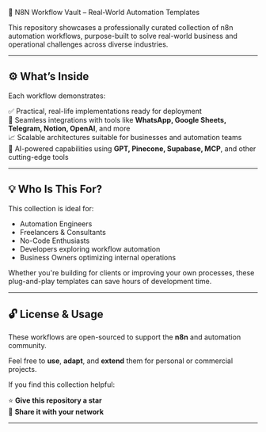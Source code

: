 🚀 N8N Workflow Vault – Real-World Automation Templates

This repository showcases a professionally curated collection of n8n automation workflows, purpose-built to solve real-world business and operational challenges across diverse industries.

---

## ⚙️ What’s Inside

Each workflow demonstrates:

✅ Practical, real-life implementations ready for deployment  
🔗 Seamless integrations with tools like **WhatsApp, Google Sheets, Telegram, Notion, OpenAI**, and more  
📈 Scalable architectures suitable for businesses and automation teams  
🤖 AI-powered capabilities using **GPT, Pinecone, Supabase, MCP**, and other cutting-edge tools  

---

## 💡 Who Is This For?

This collection is ideal for:

- Automation Engineers  
- Freelancers & Consultants  
- No-Code Enthusiasts  
- Developers exploring workflow automation  
- Business Owners optimizing internal operations

Whether you're building for clients or improving your own processes, these plug-and-play templates can save hours of development time.

---

## 🔓 License & Usage

These workflows are open-sourced to support the **n8n** and automation community.

Feel free to **use**, **adapt**, and **extend** them for personal or commercial projects.

If you find this collection helpful:

⭐ **Give this repository a star**  
📢 **Share it with your network**

---

